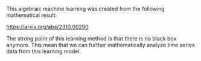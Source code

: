This algebraic machine learning was created from the following mathematical result:

https://arxiv.org/abs/2310.00290

The strong point of this learning method is that there is no black box anymore.
This mean that we can further mathematically analyze time series data from this learning model.
